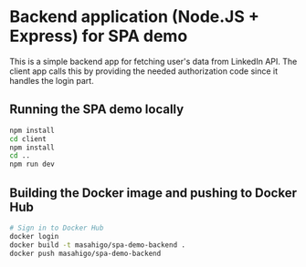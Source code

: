 # Backend application (Node.JS + Express) for SPA demo

This is a simple backend app for fetching user's data from LinkedIn API. The client app calls this by providing the needed authorization code since it handles the login part.

## Running the SPA demo locally

```bash
npm install
cd client
npm install
cd ..
npm run dev
```

## Building the Docker image and pushing to Docker Hub

```bash
# Sign in to Docker Hub
docker login
docker build -t masahigo/spa-demo-backend .
docker push masahigo/spa-demo-backend
```